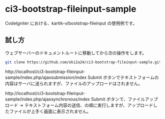 # ci3-bootstrap-fileinput-sample
CodeIgniter における、kartik-v/bootstrap-fileinput の使用例です。

## 試し方
ウェブサーバーのドキュメントルートに移動してから次の操作をします。

```bash
git clone https://github.com/oki2a24/ci3-bootstrap-fileinput-sample.git
```

http://localhost/ci3-bootstrap-fileinput-sample/index.php/ajaxsubmission/index
Submit ボタンでテキストフォームの内容はサーバに送られますが、ファイルのアップロードはされません。

http://localhost/ci3-bootstrap-fileinput-sample/index.php/ajaxsynchronous/index
Submit ボタンで、ファイルアップロード -> テキストフォーム内容の送信、の順に実行しますが、アップロードしたファイルが上手く画面に表示されません。
